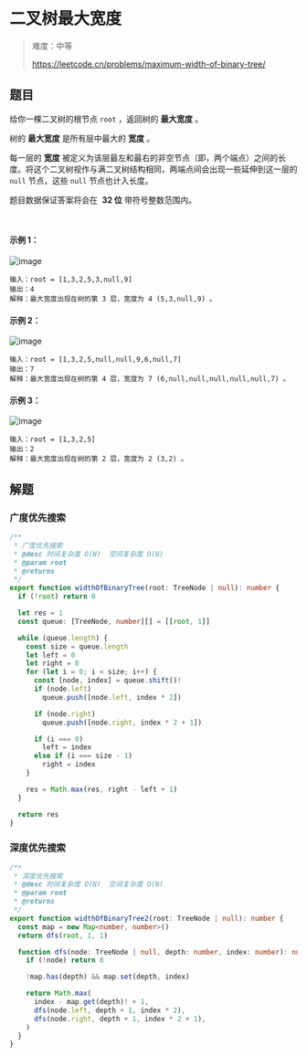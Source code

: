 # 二叉树最大宽度

> 难度：中等
>
> https://leetcode.cn/problems/maximum-width-of-binary-tree/

## 题目

给你一棵二叉树的根节点 `root` ，返回树的 **最大宽度** 。

树的 **最大宽度** 是所有层中最大的 **宽度** 。

每一层的 **宽度** 被定义为该层最左和最右的非空节点（即，两个端点）之间的长度。将这个二叉树视作与满二叉树结构相同，两端点间会出现一些延伸到这一层的 `null` 节点，这些 `null` 节点也计入长度。

题目数据保证答案将会在  **32 位** 带符号整数范围内。

 

#### 示例 1：

![image](https://user-images.githubusercontent.com/54696834/187010948-3858cab7-4fe4-45e7-b787-b216d71de3d6.png)

```
输入：root = [1,3,2,5,3,null,9]
输出：4
解释：最大宽度出现在树的第 3 层，宽度为 4 (5,3,null,9) 。
```

#### 示例 2：

![image](https://user-images.githubusercontent.com/54696834/187010950-1cb1217d-a524-4178-94c4-0104a7694655.png)

```
输入：root = [1,3,2,5,null,null,9,6,null,7]
输出：7
解释：最大宽度出现在树的第 4 层，宽度为 7 (6,null,null,null,null,null,7) 。
```

#### 示例 3：

![image](https://user-images.githubusercontent.com/54696834/187010955-bbe0a7b9-eae5-4886-91c9-19c0085545cf.png)

```
输入：root = [1,3,2,5]
输出：2
解释：最大宽度出现在树的第 2 层，宽度为 2 (3,2) 。
```

## 解题

### 广度优先搜索

```ts 
/**
 * 广度优先搜索
 * @desc 时间复杂度 O(N)  空间复杂度 O(N)
 * @param root
 * @returns
 */
export function widthOfBinaryTree(root: TreeNode | null): number {
  if (!root) return 0

  let res = 1
  const queue: [TreeNode, number][] = [[root, 1]]

  while (queue.length) {
    const size = queue.length
    let left = 0
    let right = 0
    for (let i = 0; i < size; i++) {
      const [node, index] = queue.shift()!
      if (node.left)
        queue.push([node.left, index * 2])

      if (node.right)
        queue.push([node.right, index * 2 + 1])

      if (i === 0)
        left = index
      else if (i === size - 1)
        right = index
    }

    res = Math.max(res, right - left + 1)
  }

  return res
}
```

### 深度优先搜索

```ts 
/**
 * 深度优先搜索
 * @desc 时间复杂度 O(N)  空间复杂度 O(N)
 * @param root
 * @returns
 */
export function widthOfBinaryTree2(root: TreeNode | null): number {
  const map = new Map<number, number>()
  return dfs(root, 1, 1)

  function dfs(node: TreeNode | null, depth: number, index: number): number {
    if (!node) return 0

    !map.has(depth) && map.set(depth, index)

    return Math.max(
      index - map.get(depth)! + 1,
      dfs(node.left, depth + 1, index * 2),
      dfs(node.right, depth + 1, index * 2 + 1),
    )
  }
}
```
